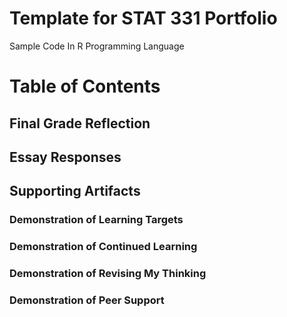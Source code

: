 # Template for STAT 331 Portfolio

Sample Code In R Programming Language 
# Table of Contents 

## Final Grade Reflection

## Essay Responses

## Supporting Artifacts 

### Demonstration of Learning Targets

### Demonstration of Continued Learning

### Demonstration of Revising My Thinking

### Demonstration of Peer Support
